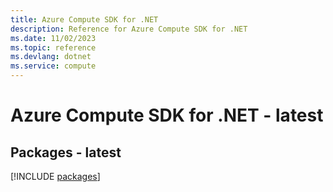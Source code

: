 ```yaml
---
title: Azure Compute SDK for .NET
description: Reference for Azure Compute SDK for .NET
ms.date: 11/02/2023
ms.topic: reference
ms.devlang: dotnet
ms.service: compute
---
```

# Azure Compute SDK for .NET - latest
## Packages - latest
[!INCLUDE [packages](compute-index.md)]